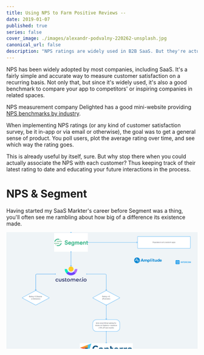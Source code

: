 ```yaml
---
title: Using NPS to Farm Positive Reviews --
date: 2019-01-07
published: true
series: false
cover_image: ./images/alexandr-podvalny-220262-unsplash.jpg
canonical_url: false
description: "NPS ratings are widely used in B2B SaaS. But they're actually under used and underoptimized. Here's a playbook to get the most out of your NPS rating."
---
```


NPS has been widely adopted by most companies, including SaaS. It's a fairly simple and accurate way to measure customer satisfaction on a recurring basis. Not only that, but since it's widely used, it's also a good benchmark to compare your app to competitors' or inspiring companies in related spaces.

NPS measurement company Delighted has a good mini-website providing [NPS benchmarks by industry](https://delighted.com/nps-benchmarks).

When implementing NPS ratings (or any kind of customer satisfaction survey, be it in-app or via email or otherwise), the goal was to get a general sense of product. You poll users, plot the average rating over time, and see which way the rating goes.

This is already useful by itself, sure. But why stop there when you could actually associate the NPS with each customer? Thus keeping track of their latest rating to date and educating your future interactions in the process.

# NPS & Segment

Having started my SaaS Markter's career before Segment was a thing, you'll often see me rambling about how big of a difference its existence made.







![Image Alt](./images/nps-process.png)


